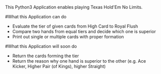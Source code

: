 This Python3 Application enables playing Texas Hold'Em No Limits.

#What this Application can do
* Evaluate the tier of given cards from High Card to Royal Flush
* Compare two hands from equal tiers and decide which one is superior
* Print out single or multiple cards with proper formation

#What this Application will soon do
* Return the cards forming the tier
* Return the reason why one hand is superior to the other (e.g. Ace Kicker, Higher Pair (of Kings), higher Straight)
